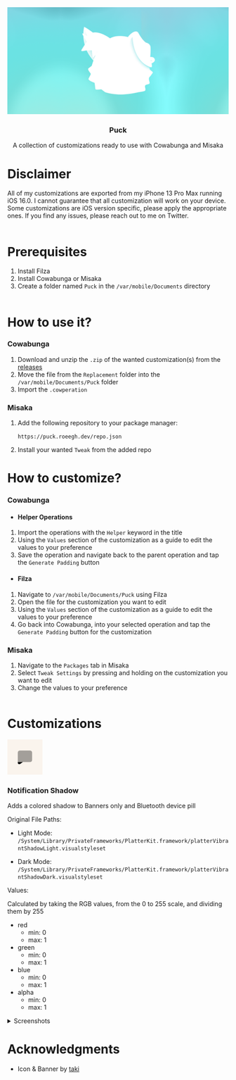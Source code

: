 <div align="center">
  <a href="https://github.com/roeegh/Puck">
    <img src="assets/Banner.png" alt="Logo">
  </a>
  
  <h3 align="center">Puck</h3>
  <p align="center">
    A collection of customizations ready to use with Cowabunga and Misaka
  </p>
</div>

# Disclaimer

All of my customizations are exported from my iPhone 13 Pro Max running iOS 16.0. I cannot guarantee that all customization will work on your device. Some customizations are iOS version specific, please apply the appropriate ones. If you find any issues, please reach out to me on Twitter.
<br></br>

# Prerequisites

1. Install Filza
2. Install Cowabunga or Misaka
3. Create a folder named `Puck` in the `/var/mobile/Documents` directory
   <br></br>

# How to use it?

### Cowabunga

1. Download and unzip the `.zip` of the wanted customization(s) from the [releases](https://github.com/roeegh/Puck/releases/latest)
2. Move the file from the `Replacement` folder into the `/var/mobile/Documents/Puck` folder
3. Import the `.cowperation`

### Misaka

1.  Add the following repository to your package manager:

    ```
    https://puck.roeegh.dev/repo.json
    ```

2.  Install your wanted `Tweak` from the added repo

# How to customize?

### Cowabunga

-   #### Helper Operations

1. Import the operations with the `Helper` keyword in the title
2. Using the `Values` section of the customization as a guide to edit the values to your preference
3. Save the operation and navigate back to the parent operation and tap the `Generate Padding` button

-   #### Filza

1. Navigate to `/var/mobile/Documents/Puck` using Filza
2. Open the file for the customization you want to edit
3. Using the `Values` section of the customization as a guide to edit the values to your preference
4. Go back into Cowabunga, into your selected operation and tap the `Generate Padding` button for the customization

### Misaka

1. Navigate to the `Packages` tab in Misaka
2. Select `Tweak Settings` by pressing and holding on the customization you want to edit
3. Change the values to your preference
   <br></br>

# Customizations

<img src="Notification%20Shadow/Images/Icon.png" alt="Logo" width="80" height="80">

### Notification Shadow

Adds a colored shadow to Banners only and Bluetooth device pill

Original File Paths:

-   Light Mode: `/System/Library/PrivateFrameworks/PlatterKit.framework/platterVibrantShadowLight.visualstyleset`

-   Dark Mode: `/System/Library/PrivateFrameworks/PlatterKit.framework/platterVibrantShadowDark.visualstyleset`

Values:

Calculated by taking the RGB values, from the 0 to 255 scale, and dividing them by 255

-   red
    -   min: 0
    -   max: 1
-   green
    -   min: 0
    -   max: 1
-   blue
    -   min: 0
    -   max: 1
-   alpha
    -   min: 0
    -   max: 1

<details><summary>Screenshots</summary>

|                                Light Mode                                 |                                Dark Mode                                 |
| :-----------------------------------------------------------------------: | :----------------------------------------------------------------------: |
| ![](</Notification Shadow/Images/Notification Shadow Banner (Light).png>) | ![](</Notification Shadow/Images/Notification Shadow Banner (Dark).png>) |
|  ![](</Notification Shadow/Images/Notification Shadow Pill (Light).png>)  |  ![](</Notification Shadow/Images/Notification Shadow Pill (Dark).png>)  |

</details>

# Acknowledgments

-   Icon & Banner by [taki](https://twitter.com/74k1_)

